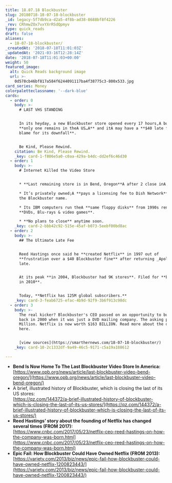 ```yaml
---
title: 18.07.18 Blockbuster
slug: 20180718-18-07-18-blockbuster
_id: legacy-5f7db9ca-d2a5-4f8b-ad38-8688bf8f4226
_rev: CRhmwZOx7vxYXrRSdQpmyv
type: quick_reads
draft: false
aliases:
  - 18-07-18-blockbuster/
_createdAt: '2018-07-18T11:01:03Z'
_updatedAt: '2021-03-16T12:28:14Z'
date: '2018-07-18T11:01:03+00:00'
weight: 50
featured_image:
  alt: Quick Reads background image
  url: >-
    0d578cb46bf817a584f6244091117ba4f38775c3-800x533.jpg
card_series: Money
colorpaletteclassname: '--dark-blue'
cards:
  - order: 0
    body: >-
      # LAST VHS STANDING


      In its heyday, a new Blockbuster store opened every 17 hours,A but now
      **only one remains in theA US…A** and itA may have a **$40 late fee to
      blame for its downfall**.


      Be Kind, Please Rewind.
    citation: Be Kind, Please Rewind.
    _key: card-1-f806e5a0-c0aa-429a-b4dc-dd2ef6c46d30
  - order: 1
    body: >-
      # Internet Killed the Video Store


      * **Last remaining store is in Bend, Oregon**A after 2 close inA Alaska.

      * It’s privately owned;A **pays a licensing fee to Dish Network** to use
      the Blockbuster name.

      * Its IBM computers run theA **same floppy disks** from 1990s renting
      **DVDs, Blu-rays & video games**.

      * **No plans to close** anytime soon.
    _key: card-2-bbb42c92-515e-45af-b073-5eebf00bd8ac
  - order: 2
    body: >-
      ## The Ultimate Late Fee


      Reed Hastings once said he **created Netflix** in 1997 out of
      **frustration over a $40 Blockbuster fine** after returning _Apollo 13_
      late.


      At its peak **in 2004, Blockbuster had 9K stores**. Filed for **bankruptcy
      in 2010**.


      Today, **Netflix has 125M global subscribers.**
    _key: card-3-feab6725-efac-4b9d-92f9-3b6f913c98dc
  - order: 3
    body: >-
      The real kicker? Blockbuster's CEO passed on an opportunity to buy Netflix
      back in 2000 when it was just a DVD mailing company. The asking price? $50
      Million. Netflix is now worth $163 BILLION. Read more about the decision
      here.


      [view sources](https://smarthernews.com/18-07-18-blockbuster/)
    _key: card-10-2c1332df-9a49-46c5-9171-c5a19a188612

---
```

* **Bend Is Now Home To The Last Blockbuster Video Store In America:**  
[https://www.opb.org/news/article/last-blockbuster-video-bend-oregon/](https://www.opb.org/news/article/last-blockbuster-video-bend-oregon/)
* A brief, illustrated history of Blockbuster, which is closing the last of its US stores:  
[https://qz.com/144372/a-brief-illustrated-history-of-blockbuster-which-is-closing-the-last-of-its-us-stores/](https://qz.com/144372/a-brief-illustrated-history-of-blockbuster-which-is-closing-the-last-of-its-us-stores/)
* **Reed Hastings’ story about the founding of Netflix has changed several times (FROM 2017):**  
[https://www.cnbc.com/2017/05/23/netflix-ceo-reed-hastings-on-how-the-company-was-born.html](https://www.cnbc.com/2017/05/23/netflix-ceo-reed-hastings-on-how-the-company-was-born.html)
* **Epic Fail: How Blockbuster Could Have Owned Netflix (FROM 2013):**  
[https://variety.com/2013/biz/news/epic-fail-how-blockbuster-could-have-owned-netflix-1200823443/](https://variety.com/2013/biz/news/epic-fail-how-blockbuster-could-have-owned-netflix-1200823443/)